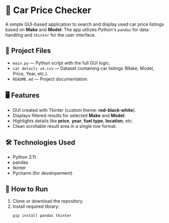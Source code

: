 # 🚗 Car Price Checker

A simple GUI-based application to search and display used car price listings based on **Make** and **Model**. The app utilizes Python's `pandas` for data handling and `tkinter` for the user interface.

## 📁 Project Files

- `main.py` — Python script with the full GUI logic.
- `car details v4.csv` — Dataset containing car listings (Make, Model, Price, Year, etc.).
- `README.md` — Project documentation.

## 🖥️ Features

- GUI created with Tkinter (custom theme: **red-black-white**).
- Displays filtered results for selected **Make** and **Model**.
- Highlights details like **price**, **year**, **fuel type**, **location**, etc.
- Clean scrollable result area in a single row format.

## 🛠 Technologies Used

- Python 3.11
- pandas
- tkinter
- Pycharm (for developement)

## 🧪 How to Run

1. Clone or download the repository.
2. Install required library:
   ```bash
   pip install pandas tkinter
